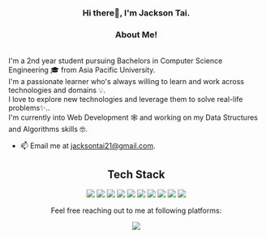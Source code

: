 <h3 align="center"> Hi there👋, I'm Jackson Tai.</h3>

<h3 align="center">About Me!</h3>
<br/>I'm a 2nd year student pursuing Bachelors in Computer Science Engineering 🎓 from Asia Pacific University. 
<br/>I'm a passionate learner who's always willing to learn and work across technologies and domains 💡. 
<br/>I love to explore new technologies and leverage them to solve real-life problems✨.. 
<br/>I'm currently into Web Development 🕸️ and working on my Data Structures and Algorithms skills 🤓.

<p align="center">

</p>

- 📫 Email me at [jacksontai21@gmail.com](mailto:jacksontai21@gmail.com).

<h2 align="center">Tech Stack</h2> 
<p align="center">
<img src="https://img.shields.io/badge/html5%20-%23E34F26.svg?&style=for-the-badge&logo=html5&logoColor=white" >
<img src="https://img.shields.io/badge/css3%20-%231572B6.svg?&style=for-the-badge&logo=css3&logoColor=white" > 
<img src="https://img.shields.io/badge/javascript%20-%23323330.svg?&style=for-the-badge&logo=javascript&logoColor=%23F7DF1E" > 
<img src="https://img.shields.io/badge/-java%20-%2314354C.svg?&style=for-the-badge&logo=java&logoColor=white" >  
<img src="https://img.shields.io/badge/-python%20-%2314354C.svg?&style=for-the-badge&logo=python&logoColor=white" >  
  <img src="https://img.shields.io/badge/-PHP%20-%2314354C?style=for-the-badge&logo=PHP">
<img src="https://img.shields.io/badge/git%20-%23F05033.svg?&style=for-the-badge&logo=git&logoColor=white" >   
<img src="https://img.shields.io/badge/-JSON%20-02569B?style=for-the-badge&logo=json&logoColor=white">
<img src="https://img.shields.io/badge/-Figma%20-purple?style=for-the-badge&logo=figma">
  <img src="https://img.shields.io/badge/-MySQL%20-ECECEE?style=for-the-badge&logo=MySQL">

</p>
<p align="center">Feel free reaching out to me at following platforms:</p>
<p align="center">
  <a href="https://www.linkedin.com/in/jacksontai/"><img src="https://img.shields.io/badge/LinkedIn-0077B5?style=for-the-badge&logo=linkedin&logoColor=white"></a> 
 
</p>
<div align="center">

<!--
**JacksonTai/JacksonTai** is a ✨ _special_ ✨ repository because its `README.md` (this file) appears on your GitHub profile.

Here are some ideas to get you started:

- 🔭 I’m currently working on ...
- 🌱 I’m currently learning ...
- 👯 I’m looking to collaborate on ...
- 🤔 I’m looking for help with ...
- 💬 Ask me about ...
- 📫 How to reach me: ...
- 😄 Pronouns: ...
- ⚡ Fun fact: ...
-->
